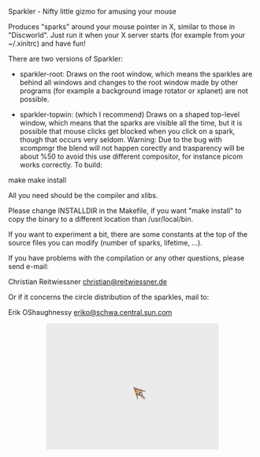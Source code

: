 Sparkler - Nifty little gizmo for amusing your mouse


Produces "sparks" around your mouse pointer in X, similar to those in
"Discworld". Just run it when your X server starts (for example from your
~/.xinitrc) and have fun!


There are two versions of Sparkler:
 * sparkler-root:
 	Draws on the root window, which means the sparkles are behind all
	windows and changes to the root window made by other programs (for
	example a background image rotator or xplanet) are not possible.

 * sparkler-topwin: (which I recommend)
 	Draws on a shaped top-level window, which means that the sparks are
	visible all the time, but it is possible that mouse clicks get blocked
	when you click on a spark, though that occurs very seldom.
	Warning: Due to the bug with xcompmgr the blend will not happen corectly and trasparency will be about %50
	to avoid this use different compositor, for instance picom works correctly.
To build:

make <version>
make install

All you need should be the compiler and xlibs.

Please change INSTALLDIR in the Makefile, if you want "make install" to copy the
binary to a different location than /usr/local/bin.

If you want to experiment a bit, there are some constants at the top of the
source files you can modify (number of sparks, lifetime, ...).

If you have problems with the compilation or any other questions, please send
e-mail:

Christian Reitwiessner <christian@reitwiessner.de>


Or if it concerns the circle distribution of the sparkles, mail to:

Erik OShaughnessy <eriko@schwa.central.sun.com>

<p align="center">
<img src="https://github.com/FAETHER/Sparkler/blob/master/simplescreenrecorder-2019-12-24.gif" href="" height="256">
